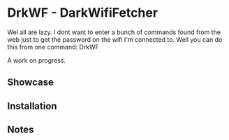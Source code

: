 # DrkWF - DarkWifiFetcher
Wel all are lazy. I dont want to enter a bunch of commands found from the web just to get the password on the wifi I'm connected to. Well you can do this from one command: DrkWF

A work on progress.

## Showcase

## Installation

## Notes

